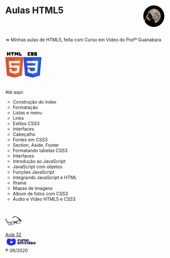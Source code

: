 <h1>Aulas HTML5<img src="_imagens/me_peq.png" align="right"/></h1><br/>
<br/>

=> Minhas aulas de HTML5, feita com Curso em Vídeo do Profº Guanabara<br/><br/>

<img src="_imagens/HTML5_logo.png" align="left"/><img src="_imagens/CSS3_logo.png"/>
<br/><br/><br/>
Até aqui:
<ul type="circle">
	<li>Construção do index</li>
	<li>Formatação</li>
	<li>Listas e menu</li>
	<li>Links</li>
	<li>Estilos CSS3</li>
	<li>Interfaces</li>
	<li>Cabeçalho</li>
	<li>Fontes em CSS3</li>
	<li>Section, Aside, Footer</li>
	<li>Formatando tabelas CSS3</li>
	<li>Interfaces</li>
	<li>Introdução ao JavaScript</li>
	<li>JavaScript com objetos</li>
	<li>Funções JavaScript</li>
	<li>Integrando JavaScript e HTML</li>
	<li>Iframe</li>
	<li>Mapas de Imagens</li>
	<li>Album de fotos com CSS3</li>
	<li>Áudio e Vídeo HTML5 e CSS3</li>
</ul>
<br/>

<img src="_imagens/glass-oculos-preto-min.png"/><br/><br/>
<a href="https://www.youtube.com/watch?v=90uPbUirZ3I" target="_blank">Aula 32<br/><a/><a href="https://www.youtube.com/channel/UCrWvhVmt0Qac3HgsjQK62FQ" target="_blank" margin-top="10px"><img src="_imagens/cursoemvideo-logo.png"/></a><br/>
&reg;
<i>06/2020</i>
